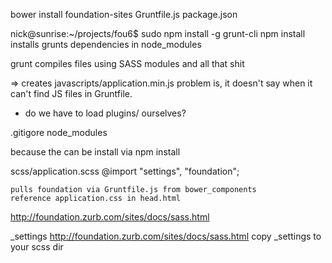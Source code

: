 bower install foundation-sites
Gruntfile.js
package.json

nick@sunrise:~/projects/fou6$ sudo npm install -g grunt-cli
npm install
  installs grunts dependencies in node_modules

grunt
  compiles files using SASS modules and all that shit

  => creates javascripts/application.min.js
  problem is, it doesn't say when it can't find JS files in Gruntfile.
  * do we have to load plugins/ ourselves?

.gitigore
  node_modules

  because the can be install via npm install



scss/application.scss
  @import "settings",
    "foundation";

    pulls foundation via Gruntfile.js from bower_components
    reference application.css in head.html
http://foundation.zurb.com/sites/docs/sass.html


_settings
http://foundation.zurb.com/sites/docs/sass.html
copy _settings to your scss dir
